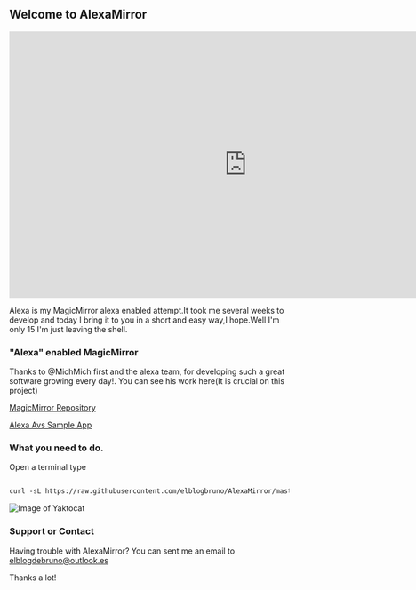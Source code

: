 ## Welcome to AlexaMirror

<iframe width="854" height="480" src="https://www.youtube.com/embed/I0a1GjF9JYk" frameborder="0" allowfullscreen></iframe>

Alexa is my MagicMirror alexa enabled attempt.It took me several weeks to develop and today I bring it to you in a short and easy way,I hope.Well I'm only 15 I'm just leaving the shell.

### "Alexa" enabled MagicMirror

Thanks to @MichMich first and the alexa team, for developing such a great software growing every day!.
You  can see his work here(It is crucial on this project) 

[MagicMirror Repository](https://github.com/MichMich/MagicMirror)

[Alexa Avs Sample App ](https://github.com/alexa/alexa-avs-sample-app/)

### What you need to do.
Open a terminal
type 

```markdown

curl -sL https://raw.githubusercontent.com/elblogbruno/AlexaMirror/master/installscript.sh | bash

```

![Image of Yaktocat](https://octodex.github.com/images/yaktocat.png)

### Support or Contact

Having trouble with AlexaMirror? You can sent me an email to elblogdebruno@outlook.es 

Thanks a lot!
